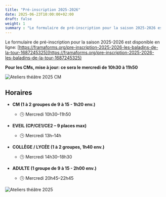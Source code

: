 ```yaml
---
title: "Pré-inscription 2025-2026"
date: 2025-06-23T10:00:00+02:00
draft: false
weight: 1
summary : "Le formulaire de pré-inscription pour la saison 2025-2026 est disponible en ligne. ![Ateliers théâtre 2025](/images/flyer2025-simplified.png)"
---
```


Le formulaire de pré-inscription pour la saison 2025-2026 est disponible en ligne:  [https://framaforms.org/pre-inscription-2025-2026-les-baladins-de-la-tour-1687245325](https://framaforms.org/pre-inscription-2025-2026-les-baladins-de-la-tour-1687245325)

**Pour les CMs, mise à jour: ce sera le mercredi de 10h30 à 11h50**

![Ateliers théâtre 2025 CM](/images/cmpub2025.jpeg) 

## Horaires

* **CM (1 à 2 groupes de 9 à 15 - 1h20 env.)**
  * 🕒 Mercredi 10h30–11h50

* **EVEIL (CP/CE1/CE2 – 9 places max)**
  * 🕒 Mercredi 13h–14h

* **COLLÈGE / LYCÉE (1 à 2 groupes, 1h40 env.)**
  * 🕒 Mercredi 14h30–18h30

* **ADULTE (1 groupe de 9 à 15 - 2h00 env.)**
  * 🕒 Mercredi 20h45–22h45

![Ateliers théâtre 2025](/images/flyer2025-simplified.png) 
